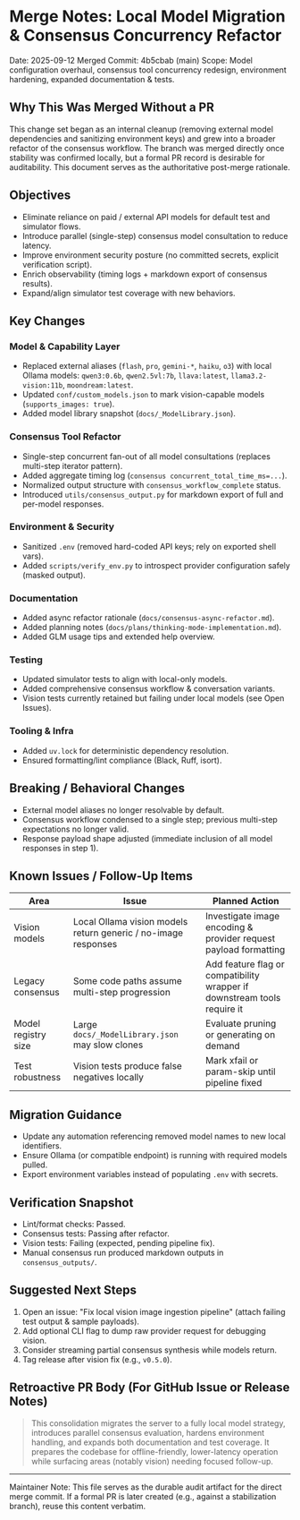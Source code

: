 # Merge Notes: Local Model Migration & Consensus Concurrency Refactor

Date: 2025-09-12
Merged Commit: 4b5cbab (main)
Scope: Model configuration overhaul, consensus tool concurrency redesign, environment hardening, expanded documentation & tests.

## Why This Was Merged Without a PR
This change set began as an internal cleanup (removing external model dependencies and sanitizing environment keys) and grew into a broader refactor of the consensus workflow. The branch was merged directly once stability was confirmed locally, but a formal PR record is desirable for auditability. This document serves as the authoritative post-merge rationale.

## Objectives
- Eliminate reliance on paid / external API models for default test and simulator flows.
- Introduce parallel (single-step) consensus model consultation to reduce latency.
- Improve environment security posture (no committed secrets, explicit verification script).
- Enrich observability (timing logs + markdown export of consensus results).
- Expand/align simulator test coverage with new behaviors.

## Key Changes
### Model & Capability Layer
- Replaced external aliases (`flash`, `pro`, `gemini-*`, `haiku`, `o3`) with local Ollama models: `qwen3:0.6b`, `qwen2.5vl:7b`, `llava:latest`, `llama3.2-vision:11b`, `moondream:latest`.
- Updated `conf/custom_models.json` to mark vision-capable models (`supports_images: true`).
- Added model library snapshot (`docs/_ModelLibrary.json`).

### Consensus Tool Refactor
- Single-step concurrent fan-out of all model consultations (replaces multi-step iterator pattern).
- Added aggregate timing log (`consensus concurrent_total_time_ms=...`).
- Normalized output structure with `consensus_workflow_complete` status.
- Introduced `utils/consensus_output.py` for markdown export of full and per-model responses.

### Environment & Security
- Sanitized `.env` (removed hard-coded API keys; rely on exported shell vars).
- Added `scripts/verify_env.py` to introspect provider configuration safely (masked output).

### Documentation
- Added async refactor rationale (`docs/consensus-async-refactor.md`).
- Added planning notes (`docs/plans/thinking-mode-implementation.md`).
- Added GLM usage tips and extended help overview.

### Testing
- Updated simulator tests to align with local-only models.
- Added comprehensive consensus workflow & conversation variants.
- Vision tests currently retained but failing under local models (see Open Issues).

### Tooling & Infra
- Added `uv.lock` for deterministic dependency resolution.
- Ensured formatting/lint compliance (Black, Ruff, isort).

## Breaking / Behavioral Changes
- External model aliases no longer resolvable by default.
- Consensus workflow condensed to a single step; previous multi-step expectations no longer valid.
- Response payload shape adjusted (immediate inclusion of all model responses in step 1).

## Known Issues / Follow-Up Items
| Area | Issue | Planned Action |
|------|-------|----------------|
| Vision models | Local Ollama vision models return generic / no-image responses | Investigate image encoding & provider request payload formatting |
| Legacy consensus | Some code paths assume multi-step progression | Add feature flag or compatibility wrapper if downstream tools require it |
| Model registry size | Large `docs/_ModelLibrary.json` may slow clones | Evaluate pruning or generating on demand |
| Test robustness | Vision tests produce false negatives locally | Mark xfail or param-skip until pipeline fixed |

## Migration Guidance
- Update any automation referencing removed model names to new local identifiers.
- Ensure Ollama (or compatible endpoint) is running with required models pulled.
- Export environment variables instead of populating `.env` with secrets.

## Verification Snapshot
- Lint/format checks: Passed.
- Consensus tests: Passing after refactor.
- Vision tests: Failing (expected, pending pipeline fix).
- Manual consensus run produced markdown outputs in `consensus_outputs/`.

## Suggested Next Steps
1. Open an issue: "Fix local vision image ingestion pipeline" (attach failing test output & sample payloads).
2. Add optional CLI flag to dump raw provider request for debugging vision.
3. Consider streaming partial consensus synthesis while models return.
4. Tag release after vision fix (e.g., `v0.5.0`).

## Retroactive PR Body (For GitHub Issue or Release Notes)
> This consolidation migrates the server to a fully local model strategy, introduces parallel consensus evaluation, hardens environment handling, and expands both documentation and test coverage. It prepares the codebase for offline-friendly, lower-latency operation while surfacing areas (notably vision) needing focused follow-up.

---
Maintainer Note: This file serves as the durable audit artifact for the direct merge commit. If a formal PR is later created (e.g., against a stabilization branch), reuse this content verbatim.
